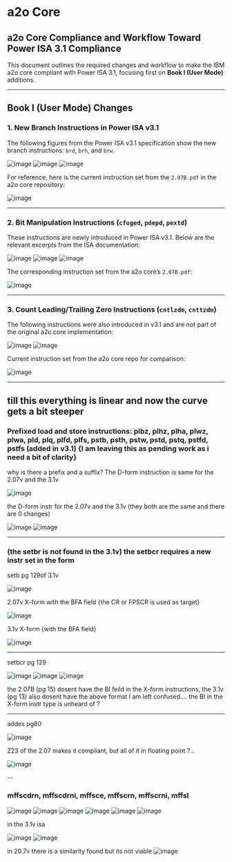 # a2o Core

## a2o Core Compliance and Workflow Toward Power ISA 3.1 Compliance

This document outlines the required changes and workflow to make the IBM a2o core compliant with Power ISA 3.1, focusing first on **Book I (User Mode)** additions.

---

## Book I (User Mode) Changes

### 1. New Branch Instructions in Power ISA v3.1

The following figures from the Power ISA v3.1 specification show the new branch instructions: `brd`, `brh`, and `brw`.

![image](https://github.com/user-attachments/assets/1298b55b-eb70-418d-bae6-6b4dc41084b9)
![image](https://github.com/user-attachments/assets/03c39d81-4819-43f1-83d8-37461c79ba5b)
![image](https://github.com/user-attachments/assets/9f83c777-c713-4761-8505-aa2df1b73612)

For reference, here is the current instruction set from the `2.07B.pdf` in the a2o core repository:

![image](https://github.com/user-attachments/assets/93c52352-cd18-4029-8727-ba9e16a42fe8)

---

### 2. Bit Manipulation Instructions (`cfuged`, `pdepd`, `pextd`)

These instructions are newly introduced in Power ISA v3.1. Below are the relevant excerpts from the ISA documentation:

![image](https://github.com/user-attachments/assets/77177e62-369b-4226-ba8e-10811d57cdc8)
![image](https://github.com/user-attachments/assets/f6f208df-a11b-4618-9b85-8363c44ebffb)
![image](https://github.com/user-attachments/assets/3889e256-754b-41bb-bb5b-0b061c2f44d0)

The corresponding instruction set from the a2o core’s `2.07B.pdf`:

![image](https://github.com/user-attachments/assets/51efdfd2-d2e9-45de-8f8a-35db2d7e5c67)

---

### 3. Count Leading/Trailing Zero Instructions (`cntlzdm`, `cnttzdm`)

The following instructions were also introduced in v3.1 and are not part of the original a2o core implementation:

![image](https://github.com/user-attachments/assets/8c98bbc8-5e1f-46a1-b648-6d603f0f3e11)
![image](https://github.com/user-attachments/assets/accdd746-1d06-43cd-8935-e20c8b97d6eb)

Current instruction set from the a2o core repo for comparison:

![image](https://github.com/user-attachments/assets/51efdfd2-d2e9-45de-8f8a-35db2d7e5c67)

---

## till this everything is linear and now the curve gets a bit steeper

### Prefixed load and store instructions: plbz, plhz, plha, plwz, plwa, pld, plq, plfd, plfs, pstb, psth, pstw, pstd, pstq, pstfd, pstfs (added in v3.1) {I am leaving this as pending work as i need a bit of clarity}

why is there a prefix and a suffix? 
The D-form instruction is same for the 2.07v and the 3.1v

![image](https://github.com/user-attachments/assets/dee6fb8c-8556-44d8-a9a9-e2fae69554b0)

the D-form instr for the 2.07v and the 3.1v (they both are the same and there are 0 changes)

![image](https://github.com/user-attachments/assets/fd8ab9d6-02a8-4b47-bd78-6f4b0ee9a711)
![image](https://github.com/user-attachments/assets/7403953c-c2c7-44db-ad4b-03568ce5a5dd)

---

### (the setbr is not found in the 3.1v) the setbcr requires a new instr set in the form 

setb pg 129of 3.1v

![image](https://github.com/user-attachments/assets/88364063-2dad-489a-9a66-dd9a6abff0d7)

2.07v X-form with the BFA field {the CR or FPSCR is used as target}

![image](https://github.com/user-attachments/assets/f295c200-3f81-47aa-a892-7d64cc839e47)

3.1v X-form {with the BFA field}

![image](https://github.com/user-attachments/assets/01400a43-3289-44d9-bcca-d3ef55687d48)

---

setbcr pg 129

![image](https://github.com/user-attachments/assets/bae7423e-1adc-4554-b0d5-d997b827abae)
![image](https://github.com/user-attachments/assets/f4bcf56f-2f9c-44eb-9165-57b0d96b4a69)
![image](https://github.com/user-attachments/assets/dbec0ee7-8265-495e-9710-6d83b6f75ff3)

the 2.07B (pg 15) dosent have the BI feild in the X-form instructions, the 3.1v (pg 13) also dosent have the above format
I am left confused.... 
the BI in the X-form instr type is unheard of ? 

--- 
addex pg80

![image](https://github.com/user-attachments/assets/7630f152-751d-41ec-869a-19408526e975)

Z23 of the 2.07 makes it compliant, but all of it in floating point ?...

![image](https://github.com/user-attachments/assets/1f785953-8b9e-4d6e-a311-e4aa742b1bf7)

--

### mffscdrn, mffscdrni, mffsce, mffscrn, mffscrni, mffsl

![image](https://github.com/user-attachments/assets/e1decb6a-3550-4d17-bb24-6a47f63e8767)
![image](https://github.com/user-attachments/assets/0023cf8f-da0c-404b-a5a3-2e9294749ab6)
![image](https://github.com/user-attachments/assets/33a9f487-6c6e-4626-baf5-b9de8cd607ed)
![image](https://github.com/user-attachments/assets/627e900d-650e-4bb1-92a1-c555d09facc1)
![image](https://github.com/user-attachments/assets/baa9920d-d772-4578-8d79-a7fd3224a5e6)
![image](https://github.com/user-attachments/assets/6b482ea9-a217-446b-b53e-b81072a14921)

in the 3.1v isa

![image](https://github.com/user-attachments/assets/9dcc7acc-4c55-46ca-9f98-c165bb3612cc)
![image](https://github.com/user-attachments/assets/b7a7c4e0-d058-46e0-af03-a2670ad00937)


in 20.7v there is a similarity found but its not viable 
![image](https://github.com/user-attachments/assets/5c7f67f4-e5cf-45d4-9655-5169fa1f42e3)



